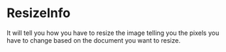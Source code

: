 # ResizeInfo

It will tell you how you have to resize the image telling you the pixels you have to change based on the document you want to resize.
